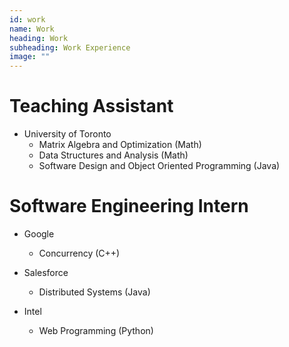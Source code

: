 ```yaml
---
id: work
name: Work
heading: Work
subheading: Work Experience
image: ""
---
```


# Teaching Assistant
* University of Toronto
    * Matrix Algebra and Optimization (Math)
    * Data Structures and Analysis (Math)
    * Software Design and Object Oriented Programming (Java)

# Software Engineering Intern

* Google
    * Concurrency (C++)

* Salesforce
    * Distributed Systems (Java)

* Intel
    * Web Programming (Python)
